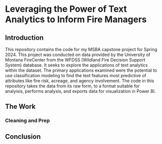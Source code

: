 # Leveraging the Power of Text Analytics to Inform Fire Managers

## Introduction
This repository contains the code for my MSBA capstone project for Spring 2024. This project was conducted on data provided by the University of Montana FireCenter from the WFDSS (Wildland Fire Decision Support System) database. It seeks to explore the applications of text analytics within the dataset. The primary applications examined were the potential to use classification modeling to find the text features most predictive of attributes like fire risk, acreage, and agency involvement. The code in this repository takes the data from its raw form, to a format suitable for analyisis, performs analysis, and exports data for visualization in Power BI.

## The Work

### Cleaning and Prep

## Conclusion


